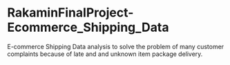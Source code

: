 # RakaminFinalProject-Ecommerce_Shipping_Data
E-commerce Shipping Data analysis to solve the problem of many customer complaints because of late and and unknown item package delivery.
